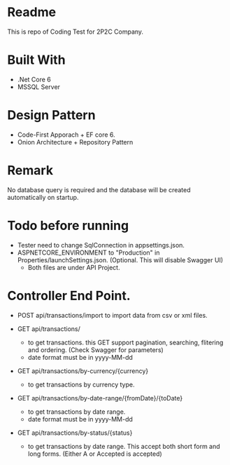 # Readme
This is repo of Coding Test for 2P2C Company.

# Built With
- .Net Core 6
- MSSQL Server

# Design Pattern
- Code-First Apporach + EF core 6.
- Onion Architecture + Repository Pattern

# Remark
No database query is required and the database will be created automatically on startup.

# Todo before running
- Tester need to change SqlConnection in appsettings.json.
- ASPNETCORE_ENVIRONMENT to "Production" in Properties/launchSettings.json. (Optional. This will disable Swagger UI)
  - Both files are under API Project.

# Controller End Point.
- POST  api/transactions/import
  to import data from csv or xml files.
  
- GET   api/transactions/
  - to get transactions. this GET support pagination, searching, flitering and ordering. (Check Swagger for parameters)
  - date format must be in yyyy-MM-dd
  
- GET   api/transactions/by-currency/{currency}
  - to get transactions by currency type.
 
- GET   api/transactions/by-date-range/{fromDate}/{toDate}
  - to get transactions by date range. 
  - date format must be in yyyy-MM-dd
  
- GET   api/transactions/by-status/{status}
  - to get transactions by date range. This accept both short form and long forms. (Either A or Accepted is accepted)
